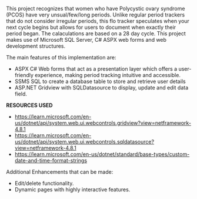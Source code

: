 This project recognizes that women who have Polycystic ovary syndrome (PCOS) have very unsual/few/long periods. Unlike regular period trackers that do not consider
irregular periods, this flo tracker speculates when your next cycle begins but allows for users to document when exactly their period began. The calaculations are based on a 28 day cycle. This project makes use of Microsoft SQL Server, C# ASPX web forms and  web development structures.

The main features of this implementation are: 
- ASPX C# Web forms that act as a presentation layer which offers a user-friendly experience, making period tracking intuitive and accessible.
- SSMS SQL to create a database table to store and retrieve user details
- ASP.NET Gridview with SQLDatasource to display, update and edit data field.

**RESOURCES USED**
- https://learn.microsoft.com/en-us/dotnet/api/system.web.ui.webcontrols.gridview?view=netframework-4.8.1
- https://learn.microsoft.com/en-us/dotnet/api/system.web.ui.webcontrols.sqldatasource?view=netframework-4.8.1
- https://learn.microsoft.com/en-us/dotnet/standard/base-types/custom-date-and-time-format-strings
  
Additional Enhancements that can be made:
- Edit/delete functionality.
- Dynamic pages with highly interactive features.
